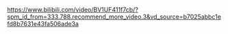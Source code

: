 
https://www.bilibili.com/video/BV1UF411f7cb/?spm_id_from=333.788.recommend_more_video.3&vd_source=b7025abbc1efd8b7631e43fa506ade3a
